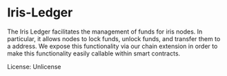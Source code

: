 # Iris-Ledger

The Iris  Ledger facilitates the management of funds for iris nodes. In particular, it allows nodes to lock funds, unlock funds, and transfer them to a address. We expose this functionality via our chain extension in order to make this functionality easily callable within smart contracts.

License: Unlicense

